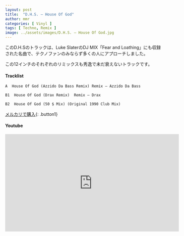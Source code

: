 ```yaml
---
layout: post
title:  "D.H.S. – House Of God"
author: mmr
categories: [ Vinyl ]
tags: [ Techno, Remix ]
image: ../assets/images/D.H.S. – House Of God.jpg
---
```


このD.H.Sのトラックは、Luke SlaterのDJ MIX「Fear and Loathing」にも収録された名曲で、テクノファンのみならず多くの人にアプローチしました。

この12インチのそれぞれのリミックスも秀逸で未だ衰えないトラックです。

#### Tracklist
```md
A  House Of God (Azzido Da Bass Remix) Remix – Azzido Da Bass

B1  House Of God (Drax Remix)  Remix – Drax

B2  House Of God (50 $ Mix) (Original 1990 Club Mix)
```

[メルカリで購入](https://jp.mercari.com/item/m69023189746?afid=6142608987){: .button1}

#### Youtube
<iframe width="560" height="315" src="https://www.youtube.com/embed/2Tlq6ojpVbo?si=0Tjtm7Kg5H1sbgFb" title="YouTube video player" frameborder="0" allow="accelerometer; autoplay; clipboard-write; encrypted-media; gyroscope; picture-in-picture; web-share" referrerpolicy="strict-origin-when-cross-origin" allowfullscreen></iframe>